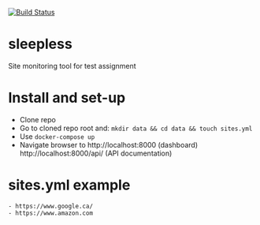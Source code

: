 [![Build Status](https://travis-ci.org/Shagrat/sleepless.svg?branch=master)](https://travis-ci.org/Shagrat/sleepless)

# sleepless
Site monitoring tool for test assignment

# Install and set-up
- Clone repo
- Go to cloned repo root and: ```mkdir data && cd data && touch sites.yml```
- Use ```docker-compose up```
- Navigate browser to http://localhost:8000 (dashboard) http://localhost:8000/api/ (API documentation)

# sites.yml example
```
- https://www.google.ca/
- https://www.amazon.com
```
